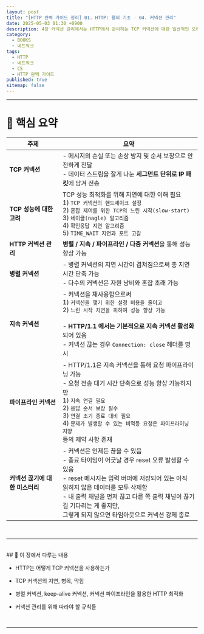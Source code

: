 ```yaml
---
layout: post
title: "[HTTP 완벽 가이드 정리] 01. HTTP: 웹의 기초 - 04. 커넥션 관리"
date: 2025-05-03 01:30 +0900
description: 4장 커넥션 관리에서는 HTTP에서 관리하는 TCP 커넥션에 대한 일반적인 오해들과 잘못 작성된 규칙 및 동작 방식에 대해서 알아본다.
category:
  - BOOKS
  - 네트워크
tags:
  - HTTP
  - 네트워크
  - CS
  - HTTP 완벽 가이드
published: true
sitemap: false
---
```

---

# 📝 핵심 요약

| 주제                  | 요약                                                                                                                                                                                           |
| ------------------- | -------------------------------------------------------------------------------------------------------------------------------------------------------------------------------------------- |
| **TCP 커넥션**         | - 메시지의 손실 또는 손상 방지 및 순서 보장으로 안전하게 전달<br>- 데이터 스트림을 잘게 나눈 **세그먼트 단위로 IP 패킷**에 담겨 전송                                                                                                           |
| **TCP 성능에 대한 고려**   | TCP 성능 최적화를 위해 지연에 대한 이해 필요<br>1) `TCP 커넥션의 핸드셰이크 설정`<br>2) `혼잡 제어를 위한 TCP의 느린 시작(slow-start)`<br>3) `네이글(nagle) 알고리즘`<br>4) `확인응답 지연 알고리즘`<br>5) `TIME_WAIT 지연과 포트 고갈`                      |
| **HTTP 커넥션 관리**     | **병렬 / 지속 / 파이프라인 / 다중 커넥션**을 통해 성능 향상 가능                                                                                                                                                    |
| **병렬 커넥션**          | - 병렬 커넥션의 지연 시간이 겹쳐짐으로써 총 지연시간 단축 가능<br>- 다수의 커넥션은 자원 낭비와 혼잡 초래 가능                                                                                                                           |
| **지속 커넥션**          | - 커넥션을 재사용함으로써<br>1) `커넥션을 맺기 위한 설정 비용을 줄이고`<br>2) `느린 시작 지연을 피하여 성능 향상 가능`<br><br>- **HTTP/1.1 에서는 기본적으로 지속 커넥션 활성화**되어 있음<br>- 커넥션 끊는 경우 `Connection: close` 헤더를 명시                        |
| **파이프라인 커넥션**       | - HTTP/1.1은 지속 커넥션을 통해 요청 파이프라이닝 가능<br>- 요청 전송 대기 시간 단축으로 성능 향상 가능하지만<br>1) `지속 연결 필요`<br>2) `응답 순서 보장 필수`<br>3) `연결 조기 종료 대비 필요`<br>4) `문제가 발생할 수 있는 비멱등 요청은 파이프라이닝 지양`<br>등의 제약 사항 존재      |
| **커넥션 끊기에 대한 미스터리** | - 커넥션은 언제든 끊을 수 있음<br>- 종료 타이밍이 어긋날 경우 reset 오류 발생할 수 있음<br>- reset 메시지는 입력 버퍼에 저장되어 있는 아직 읽히지 않은 데이터를 모두 삭제함<br>- 내 출력 채널을 먼저 끊고 다른 쪽 출력 채널이 끊기길 기다리는 게 좋지만,<br>그렇게 되지 않으면 타임아웃으로 커넥션 강제 종료 |

<br>

---
<br>
## 📌 이 장에서 다루는 내용

- HTTP는 어떻게 TCP 커넥션을 사용하는가
    
- TCP 커넥션의 지연, 병목, 막힘
    
- 병렬 커넥션, keep-alive 커넥션, 커넥션 파이프라인을 활용한 HTTP 최적화
    
- 커넥션 관리를 위해 따라야 할 규칙들
    
<br>

---
